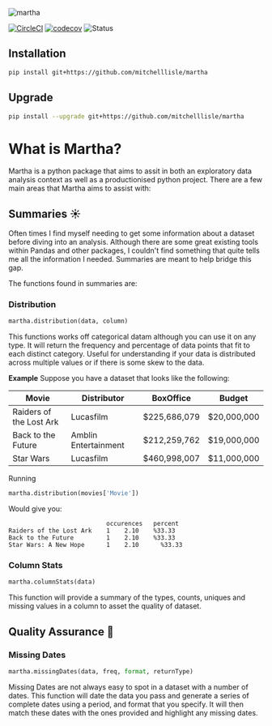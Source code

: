 ![martha](https://user-images.githubusercontent.com/18128531/38394881-8b12db68-3973-11e8-93f5-145701744ca9.png)

[![CircleCI](https://circleci.com/gh/mitchelllisle/martha.svg?style=svg)](https://circleci.com/gh/mitchelllisle/martha)
[![codecov](https://codecov.io/gh/mitchelllisle/martha/branch/master/graph/badge.svg)](https://codecov.io/gh/mitchelllisle/martha)
![Status](https://img.shields.io/badge/status-alpha-red.svg)

## Installation
```bash
pip install git+https://github.com/mitchelllisle/martha
```
## Upgrade
```bash
pip install --upgrade git+https://github.com/mitchelllisle/martha
```

# What is Martha?
Martha is a python package that aims to assit in both an exploratory data analysis context as well as a productionised python project. There are a few main areas that Martha aims to assist with:

## Summaries ☀️
Often times I find myself needing to get some information about a dataset before diving into an analysis. Although there are some great existing tools within Pandas and other packages, I couldn't find something that quite tells me all the information I needed. Summaries are meant to help bridge this gap.

The functions found in summaries are:

### Distribution
```python
martha.distribution(data, column)
```
This functions works off categorical datam although you can use it on any type. It will return the frequency and percentage of data points that fit to each distinct category. Useful for understanding if your data is distributed across multiple values or if there is some skew to the data.

**Example**
Suppose you have a dataset that looks like the following:

| Movie                   	| Distributor          	| BoxOffice    	| Budget      	|
|-------------------------	|----------------------	|--------------	|-------------	|
| Raiders of the Lost Ark 	| Lucasfilm            	| $225,686,079 	| $20,000,000 	|
| Back to the Future      	| Amblin Entertainment 	| $212,259,762 	| $19,000,000 	|
| Star Wars               	| Lucasfilm            	| $460,998,007 	| $11,000,000 	|

Running 
```python
martha.distribution(movies['Movie'])
```
Would give you:
```
                           occurences	percent
Raiders of the Lost Ark	   1	2.10    %33.33
Back to the Future         1	2.10    %33.33
Star Wars: A New Hope      1	2.10	  %33.33
```


### Column Stats
```python
martha.columnStats(data)
```
This function will provide a summary of the types, counts, uniques and missing values in a column to asset the quality of dataset.


## Quality Assurance 🧐 

### Missing Dates

```python
martha.missingDates(data, freq, format, returnType)
```
Missing Dates are not always easy to spot in a dataset with a number of dates. This function will date the data you pass and generate a series of complete dates using a period, and format that you specify. It will then match these dates with the ones provided and highlight any missing dates.
